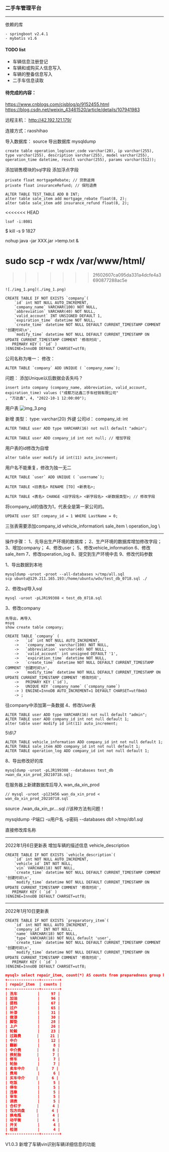 ### 二手车管理平台 

----

依赖的库
```
- springboot v2.4.1
- mybatis v1.6
```

#### TODO list
- 车辆信息注册登记
- 车辆和或购买人信息写入
- 车辆的整备信息写入
- 二手车信息读取

#### 待完成的内容：
https://www.cnblogs.com/cjsblog/p/9152455.html
https://blog.csdn.net/weixin_43461520/article/details/107941983


远程主机：
http://42.192.121.179/

连接方式：raoshihao

导入数据库：
source
导出数据库
mysqldump


```roomsql
create table operation_log(user_code varchar(20), ip varchar(255), type varchar(255), description varchar(255), model varchar(255), operation_time datetime, result varchar(255), params varchar(512));
```

添加销售模块的sql字段
添加浮点字段
```roomsql
private float mortgageRebate; // 贷款返佣
private float insuranceRefund; // 保险退费
```
```roomsql
ALTER TABLE TEST_TABLE ADD B INT;
alter table sale_item add mortgage_rebate float(8, 2);
alter table sale_item add insurance_refund float(8, 2);
```

<<<<<<< HEAD
```shell
lsof -i:8081
```
$ kill -s 9 1827

nohup java -jar XXX.jar >temp.txt &

sudo scp -r wdx /var/www/html/
=======


>>>>>>> 2f602607ca095da331a4dcfe4a3690877288ac5e
```roomsql
![./img_1.png](./img_1.png)
```


```roomsql
CREATE TABLE IF NOT EXISTS `company`(
    `id` int NOT NULL AUTO_INCREMENT,
    `company_name` VARCHAR(100) NOT NULL,
    `abbreviation` VARCHAR(40) NOT NULL,
    `valid_account` INT UNSIGNED DEFAULT 1,
    `expiration_time` datetime NOT NULL,
    `create_time` datetime NOT NULL DEFAULT CURRENT_TIMESTAMP COMMENT '创建时间\n',
    `modify_time` datetime NOT NULL DEFAULT CURRENT_TIMESTAMP ON UPDATE CURRENT_TIMESTAMP COMMENT '修改时间',
   PRIMARY KEY ( `id` )
)ENGINE=InnoDB DEFAULT CHARSET=utf8;
```
公司名称为唯一：
修改：
```roomsql
ALTER TABLE `company` ADD UNIQUE ( `company_name`); 
```

问题： 添加Unique以后数据会丢失吗？

```roomsql
insert into company (company_name, abbreviation, valid_account, expiration_time) values ("成都万达鑫二手车经销有限公司"
, "万达鑫", 4, "2022-10-1 12:00:00");
```

用户表 ![img_3.png](img_3.png)

新增 类型： type: varchar(20)
外键 公司id： company_id: int

```roomsql
ALTER TABLE user ADD type VARCHAR(16) not null default "admin";
```
```roomsql
ALTER TABLE user ADD company_id int not null; // 增加字段
```
用户表的id修改为自增
```roomsql
alter table user modify id int(11) auto_increment;
```
用户名不能重复，修改为独一无二


```roomsql
ALTER TABLE `user` ADD UNIQUE ( `username`);
```


```roomsql
ALTER TABLE <旧表名> RENAME [TO] <新表名>;
```

```roomsql
ALTER TABLE <表名> CHANGE <旧字段名> <新字段名> <新数据类型>; // 修改字段
```

将company_id的值改为1，代表全是第一家公司的。
```roomsql
UPDATE user SET company_id = 1 WHERE LastName = 0;
```

三张表需要添加company_id
vehicle_information\ sale_item \ operation_log \



----
操作步骤：
1、先导出生产环境的数据库；
2、生产环境的数据库增加修改字段；
3、增加company；
4、修改user；
5、修改vehicle_information
6、修改sale_item
7、修改operation_log
8、提交到生产环境中去
9、修改代码参数


1、导出数据到本地
```roomsql
mysqldump -uroot -proot --all-databases >/tmp/all.sql
scp ubuntu@129.211.165.193:/home/ubuntu/wdx/test_db_0718.sql ./
```
2、修改sql导入sql
```roomsql
mysql -uroot -pLJR199308 < test_db_0718.sql
```
3、修改company
```roomsql
先导出，再导入
msyq
show create table company;

CREATE TABLE `company` (
    ->   `id` int NOT NULL AUTO_INCREMENT,
    ->   `company_name` varchar(100) NOT NULL,
    ->   `abbreviation` varchar(40) NOT NULL,
    ->   `valid_account` int unsigned DEFAULT '1',
    ->   `expiration_time` datetime NOT NULL,
    ->   `create_time` datetime NOT NULL DEFAULT CURRENT_TIMESTAMP COMMENT '创建时间\n',
    ->   `modify_time` datetime NOT NULL DEFAULT CURRENT_TIMESTAMP ON UPDATE CURRENT_TIMESTAMP COMMENT '修改时间',
    ->   PRIMARY KEY (`id`),
    ->   UNIQUE KEY `company_name` (`company_name`)
    -> ) ENGINE=InnoDB AUTO_INCREMENT=1 DEFAULT CHARSET=utf8mb3
    -> ;

```
往company中添加第一条数据
4、修改User表
```roomsql
ALTER TABLE user ADD type VARCHAR(16) not null default "admin";
ALTER TABLE user ADD company_id int not null default 1;
alter table user modify id int(11) auto_increment;
```

5\6\7
```roomsql
ALTER TABLE vehicle_information ADD company_id int not null default 1;
ALTER TABLE sale_item ADD company_id int not null default 1;
ALTER TABLE operation_log ADD company_id int not null default 1;
```
8、导出修改好的库
```roomsql
mysqldump -uroot -pLJR199308 --databases test_db >wan_da_xin_prod_20210718.sql;

```
在服务器上新建数据库后导入 wan_da_xin_prod
```roomsql
// mysql -uroot -p123456 wan_da_xin_prod < wan_da_xin_prod_20210718.sql
```
source ./wan_da_xin_pr....sql //该种方法有问题！

mysqldump -P端口 -u用户名 -p密码 --databases db1 >/tmp/db1.sql


直接修改库名称


----
2022年1月6日更新表
增加车辆的描述信息
vehicle_description
```roomsql
CREATE TABLE IF NOT EXISTS `vehicle_description`(
    `id` int NOT NULL AUTO_INCREMENT,
    `vehicle_id` INT NOT NULL,
    `vin` VARCHAR(18) NOT NULL,
    `create_time` datetime NOT NULL DEFAULT CURRENT_TIMESTAMP COMMENT '创建时间\n',
    `modify_time` datetime NOT NULL DEFAULT CURRENT_TIMESTAMP ON UPDATE CURRENT_TIMESTAMP COMMENT '修改时间',
   PRIMARY KEY ( `id` )
)ENGINE=InnoDB DEFAULT CHARSET=utf8;
```

----
2022年1月10日更新表
```roomsql
CREATE TABLE IF NOT EXISTS `preparatory_item`(
    `id` int NOT NULL AUTO_INCREMENT,
    `company_id` INT NOT NULL,
    `name` VARCHAR(18) NOT NULL,
    `type` VARCHAR(18) NOT NULL default 'user',
    `create_time` datetime NOT NULL DEFAULT CURRENT_TIMESTAMP COMMENT '创建时间\n',
    `modify_time` datetime NOT NULL DEFAULT CURRENT_TIMESTAMP ON UPDATE CURRENT_TIMESTAMP COMMENT '修改时间',
   PRIMARY KEY ( `id` )
)ENGINE=InnoDB DEFAULT CHARSET=utf8;
```





```json
mysql> select repair_item, count(*) AS counts from preparedness group by repair_item order by counts desc limit 30;
+--------------+--------+
| repair_item  | counts |
+--------------+--------+
| 洗车         |     97 |
| 加油         |     96 |
| 提档         |     67 |
| 过户         |     65 |
| 补漆         |     31 |
| 做漆         |     30 |
| 脚垫         |     28 |
| 上户         |     26 |
| 轮毂         |     23 |
| 过路费       |     21 |
| 中介         |     12 |
| 翻新         |      8 |
| 中介费       |      8 |
| 换轮胎       |      7 |
| 修车         |      7 |
| 轮胎         |      7 |
| 卖车中介     |      7 |
| 费用         |      6 |
| 买车中介     |      6 |
| 吃饭         |      5 |
| 停车         |      5 |
| 违章         |      5 |
| 审车         |      5 |
| 调表         |      5 |
| 合杠子       |      4 |
| 包方向盘     |      4 |
| 换电瓶       |      4 |
| 动平衡       |      4 |
| 开关         |      4 |
| 检测         |      4 |
+--------------+--------+
```

V1.0.3 新增了车辆vin识别车辆详细信息的功能
